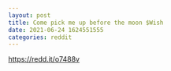 ```yaml
--- 
layout: post 
title: Come pick me up before the moon $Wish 
date: 2021-06-24 1624551555 
categories: reddit 
--- 
```

https://redd.it/o7488v